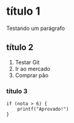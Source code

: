# título 1

Testando um parágrafo

## título 2

1. Testar Git
2. Ir ao mercado
3. Comprar pão

### título 3

```
if (nota > 6) {
	printf("Aprovado!")
}
```
